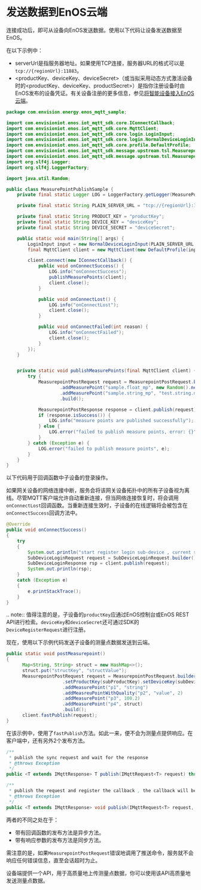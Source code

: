 # 发送数据到EnOS云端

连接成功后，即可从设备向EnOS发送数据。使用以下代码让设备发送数据至EnOS。

在以下示例中：

- serverUrl是指服务器地址。如果使用TCP连接，服务器URL的格式可以是`tcp://{regionUrl}:11883`。
- <productKey、deviceKey、deviceSecret>（或当拟采用动态方式激活设备时的<productKey、deviceKey、productSecret>）是指你注册设备时由EnOS发布的设备凭证。有关设备注册的更多信息，参见[将智能设备接入EnOS云端](/docs/device-connection/zh_CN/2.0.8/quickstart/gettingstarted_device_connection)。

```java
package com.envision.energy.enos_mqtt_sample;

import com.envisioniot.enos.iot_mqtt_sdk.core.IConnectCallback;
import com.envisioniot.enos.iot_mqtt_sdk.core.MqttClient;
import com.envisioniot.enos.iot_mqtt_sdk.core.login.LoginInput;
import com.envisioniot.enos.iot_mqtt_sdk.core.login.NormalDeviceLoginInput;
import com.envisioniot.enos.iot_mqtt_sdk.core.profile.DefaultProfile;
import com.envisioniot.enos.iot_mqtt_sdk.message.upstream.tsl.MeasurepointPostRequest;
import com.envisioniot.enos.iot_mqtt_sdk.message.upstream.tsl.MeasurepointPostResponse;
import org.slf4j.Logger;
import org.slf4j.LoggerFactory;

import java.util.Random;

public class MeasurePointPublishSample {
    private final static Logger LOG = LoggerFactory.getLogger(MeasurePointPublishSample.class);

    private final static String PLAIN_SERVER_URL = "tcp://{regionUrl}:11883";

    private final static String PRODUCT_KEY = "productKey";
    private final static String DEVICE_KEY = "deviceKey";
    private final static String DEVICE_SECRET = "deviceSecret";

    public static void main(String[] args) {
        LoginInput input = new NormalDeviceLoginInput(PLAIN_SERVER_URL, PRODUCT_KEY, DEVICE_KEY, DEVICE_SECRET);
        final MqttClient client = new MqttClient(new DefaultProfile(input));

        client.connect(new IConnectCallback() {
            public void onConnectSuccess() {
                LOG.info("onConnectSuccess");
                publishMeasurePoints(client);
                client.close();
            }

            public void onConnectLost() {
                LOG.info("onConnectLost");
                client.close();
            }

            public void onConnectFailed(int reason) {
                LOG.info("onConnectFailed");
                client.close();
            }
        });
    }


    private static void publishMeasurePoints(final MqttClient client) {
        try {
            MeasurepointPostRequest request = MeasurepointPostRequest.builder()
                    .addMeasurePoint("sample.float_mp", new Random().nextFloat())
                    .addMeasurePoint("sample.string_mp", "test.string.mp")
                    .build();

            MeasurepointPostResponse response = client.publish(request);
            if (response.isSuccess()) {
                LOG.info("measure points are published successfully");
            } else {
                LOG.error("failed to publish measure points, error: {}", response.getMessage());
            }
        } catch (Exception e) {
            LOG.error("failed to publish measure points", e);
        }
    }
}
```

以下代码用于回调函数中子设备的登录操作。  

如果网关设备的网络连接中断，服务会将该网关设备拓扑中的所有子设备视为离线。尽管MQTT客户端允许自动重新连接，但当网络连接恢复时，将会调用`onConnectLost`回调函数。当重新连接生效时，子设备的在线逻辑将会被包含在`onConnectSuccess`回调方法中。

```java
@Override
public void onConnectSuccess()
{
    try
    {
        System.out.println("start register login sub-device , current status :" + client.isConnected());
        SubDeviceLoginRequest request = SubDeviceLoginRequest.builder().setSubDeviceInfo(subProductKey, subDeviceKey, subDeviceSecret).build();
        SubDeviceLoginResponse rsp = client.publish(request);
        System.out.println(rsp);
    }
    catch (Exception e)
    {
        e.printStackTrace();
    }
}
```

.. note:: 值得注意的是，子设备的`productKey`应通过EnOS控制台或EnOS REST API进行检索。`deviceKey`和`deviceSecret`还可通过SDK的`DeviceRegisterRequest`进行注册。

现在，使用以下示例代码发送子设备的测量点数据发送到云端。

```java
public static void postMeasurepoint()
{
      Map<String, String> struct = new HashMap<>();
      struct.put("structKey", "structValue");
      MeasurepointPostRequest request = MeasurepointPostRequest.builder()
                     .setProductKey(subProductKey).setDeviceKey(subDeviceKey)
                     .addMeasurePoint("p1", "string")
                     .addMeasreuPointWithQuality("p2", "value", 2)
                     .addMeasurePoint("p3", 100.2)
                     .addMeasurePoint("p4", struct)
                     .build();
      client.fastPublish(request);
}
```

在该示例中，使用了`fastPublish`方法。如此一来，便不会为测量点提供响应。在客户端中，还有另外2个发布方法。

```java
/**
 * publish the sync request and wait for the response
 * @throws Exception
 */
public <T extends IMqttResponse> T publish(IMqttRequest<T> request) throws Exception

/**
 * publish the request and register the callback , the callback will be called when rcv the response
 * @throws Exception
 */
public <T extends IMqttResponse> void publish(IMqttRequest<T> request, IResponseCallback<T> callback)
```

两者的不同之处在于：

- 带有回调函数的发布方法是异步方法。
- 带有响应参数的发布方法是同步方法。

需注意的是，如果`MeasurepointPostRequest`错误地调用了推送命令，服务就不会响应任何错误信息，直至会话超时为止。

设备端提供一个API，用于高质量地上传测量点数据，你可以使用该API高质量地发送测量点数据。
<!--该API的名称是什么？-->
